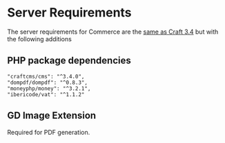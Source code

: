 # Server Requirements

The server requirements for Commerce are the [same as Craft 3.4](https://docs.craftcms.com/v3/requirements.html) but with the following additions

## PHP package dependencies
```
"craftcms/cms": "^3.4.0",
"dompdf/dompdf": "^0.8.3",
"moneyphp/money": "^3.2.1",
"ibericode/vat": "^1.1.2"
```

## GD Image Extension

Required for PDF generation.
